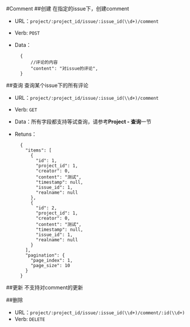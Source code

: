 #Comment
##创建
在指定的issue下，创建comment

* URL：`project/:project_id/issue/:issue_id(\\d+)/comment`
* Verb: `POST`
* Data：

		{
			//评论的内容
			"content": "对issue的评论",
		}


##查询
查询某个issue下的所有评论

* URL：`project/:project_id/issue/:issue_id(\\d+)/comment`
* Verb: `GET`
* Data：所有字段都支持等试查询，请参考**Project - 查询**一节
* Retuns：

		{
		  "items": [
            {
              "id": 1,
              "project_id": 1,
              "creator": 0,
              "content": "测试",
              "timestamp": null,
              "issue_id": 1,
              "realname": null
            },
            {
              "id": 2,
              "project_id": 1,
              "creator": 0,
              "content": "测试",
              "timestamp": null,
              "issue_id": 1,
              "realname": null
            }
		  ],
		  "pagination": {
		    "page_index": 1,
		    "page_size": 10
		  }
		}

##更新
不支持对comment的更新


##删除

* URL：`project/:project_id/issue/:issue_id(\\d+)/comment/:id(\\d+)`
* Verb: `DELETE`